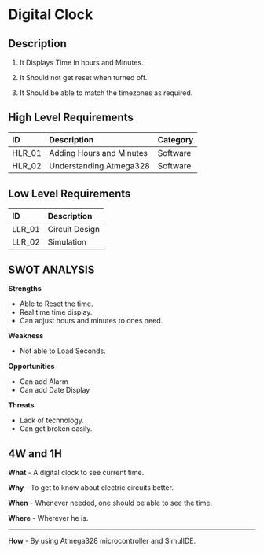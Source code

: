 # Digital Clock

## Description

1. It Displays Time in hours and Minutes.

2. It Should not get reset when turned off.

3. It Should be able to match the timezones as required.

## High Level Requirements
|ID|Description|Category|
|:-|:----------|:-------|
|HLR_01|Adding Hours and Minutes|Software|
|HLR_02|Understanding Atmega328|Software|

## Low Level Requirements
|ID|Description|
|:-|:----------|
|LLR_01|Circuit Design|
|LLR_02|Simulation|

## SWOT ANALYSIS
**Strengths** 
- Able to Reset the time.
- Real time time display.
- Can adjust hours and minutes to ones need.

**Weakness**
- Not able to Load Seconds.

**Opportunities**

- Can add Alarm
- Can add Date Display

**Threats**
- Lack of technology.
- Can get broken easily.

 
## 4W and 1H

**What** - A digital clock to see current time.

**Why** - To get to know about electric circuits better.

**When** - Whenever needed, one should be able to see the time.

**Where** - Wherever he is.

 --------------------------------------------------------------------------
 
 **How** - By using Atmega328 microcontroller and SimulIDE.
